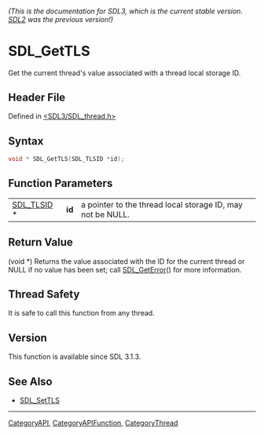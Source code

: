 ###### (This is the documentation for SDL3, which is the current stable version. [SDL2](https://wiki.libsdl.org/SDL2/) was the previous version!)
# SDL_GetTLS

Get the current thread's value associated with a thread local storage ID.

## Header File

Defined in [<SDL3/SDL_thread.h>](https://github.com/libsdl-org/SDL/blob/main/include/SDL3/SDL_thread.h)

## Syntax

```c
void * SDL_GetTLS(SDL_TLSID *id);
```

## Function Parameters

|                          |        |                                                            |
| ------------------------ | ------ | ---------------------------------------------------------- |
| [SDL_TLSID](SDL_TLSID) * | **id** | a pointer to the thread local storage ID, may not be NULL. |

## Return Value

(void *) Returns the value associated with the ID for the current thread or
NULL if no value has been set; call [SDL_GetError](SDL_GetError)() for more
information.

## Thread Safety

It is safe to call this function from any thread.

## Version

This function is available since SDL 3.1.3.

## See Also

- [SDL_SetTLS](SDL_SetTLS)

----
[CategoryAPI](CategoryAPI), [CategoryAPIFunction](CategoryAPIFunction), [CategoryThread](CategoryThread)

